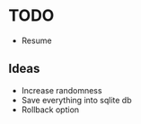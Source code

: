 # TODO
* Resume


## Ideas
* Increase randomness
* Save everything into sqlite db
* Rollback option
